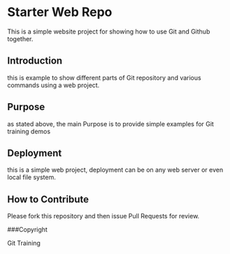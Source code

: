 # Starter Web Repo

This is a simple website project for showing how to use Git and Github together.

## Introduction

this is example to show different parts of Git repository and various commands using a web project.

## Purpose

as stated above, the main Purpose is to provide simple examples for Git training demos

## Deployment

this is a simple web project, deployment can be on any web server or even local file system.

## How to Contribute

Please fork this repository and then issue Pull Requests for review.

###Copyright

Git Training
